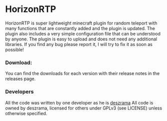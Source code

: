 # HorizonRTP
HorizonRTP is super lightweight minecraft plugin for random teleport with many functions that are constantly added and the plugin is updated. The plugin also includes a very simple configuration file that can be understood by anyone. The plugin is easy to upload and does not need any additional libraries. If you find any bug please report it, I will try to fix it as soon as possible!

### Download:
You can find the downloads for each version with their release notes in the releases page.

### Developers
All the code was written by one developer as he is [deszrama](https://github.com/deszrama)
All code is owned by deszrama, licensed for others under GPLv3 (see LICENSE) unless otherwise specified.
